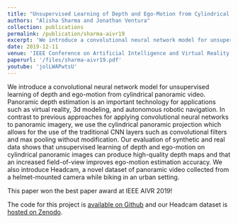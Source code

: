 ```yaml
---
title: "Unsupervised Learning of Depth and Ego-Motion from Cylindrical Panoramic Video"
authors: "Alisha Sharma and Jonathan Ventura"
collection: publications
permalink: /publication/sharma-aivr19
excerpt: 'We introduce a convolutional neural network model for unsupervised learning of depth and ego-motion from cylindrical panoramic video.'
date: 2019-12-11
venue: 'IEEE Conference on Artificial Intelligence and Virtual Reality'
paperurl: '/files/sharma-aivr19.pdf'
youtube: 'jolLWAPwtsU'
---
```

We introduce a convolutional neural network model for unsupervised learning of depth and ego-motion from cylindrical panoramic video. Panoramic depth estimation is an important technology for applications such as virtual reality, 3d modeling, and autonomous robotic navigation. In contrast to previous approaches for applying convolutional neural networks to panoramic imagery, we use the cylindrical panoramic projection which allows for the use of the traditional CNN layers such as convolutional filters and max pooling without modification. Our evaluation of synthetic and real data shows that unsupervised learning of depth and ego-motion on cylindrical panoramic images can produce high-quality depth maps and that an increased field-of-view improves ego-motion estimation accuracy. We also introduce Headcam, a novel dataset of panoramic video collected from a helmet-mounted camera while biking in an urban setting.

This paper won the best paper award at IEEE AIVR 2019!

The code for this project is [available on Github](https://github.com/jonathanventura/cylindricalsfmlearner) and our Headcam dataset is [hosted on Zenodo](https://zenodo.org/record/3520963).
